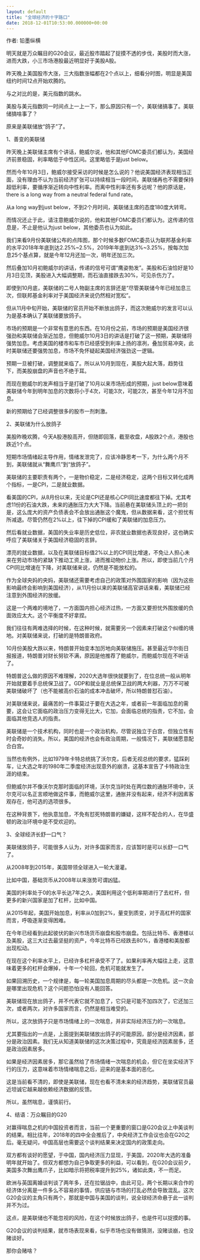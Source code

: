 ```yaml
---
layout: default
title: "全球经济的十字路口"
date: 2018-12-01T10:53:00.000000+00:00
---
```


作者: 铅墨纵横

明天就是万众瞩目的G20会议，最近股市踏起了捉摸不透的步伐，美股时而大涨，进而大跌，小三市场港股最近明显好于美股A股。

昨天晚上美国股市大涨，三大指数涨幅都在2个点以上，细看分时图，明显是美国纽约时间12点开始欢腾的。

与之对比的是，美元指数的跳水。

美股与美元指数同一时间点上一上一下，那么原因只有一个，美联储搞事了。美联储搞啥事了？

原来是美联储放“鸽子”了。

1、善变的美联储

昨天晚上美联储主席有个讲话，鲍威尔说，他和其他FOMC委员们都认为，美国经济前景稳固，利率略低于中性区间。这里略低于是just below。

然而今年10月3日，鲍威尔接受采访的时候是怎么说的？他说美国经济表现相当正面，没有理由不认为当前经济扩张可以持续相当一段时间，美联储再也不需要保持超低利率，要循序渐近转向中性利率。而离中性利率还有多远呢？他的原话是，there is a long way from a neutral federal fund rate。

从a long way到just below，不到2个月时间，美联储主席的态度180度大转弯。

而情况还止于此，请注意鲍威尔说的，他和其他FOMC委员们都认为。这传递的信息是，不止是他认为just below，其他委员也认为如此。

我们来看9月份美联储公布的点阵图，那个时候多数FOMC委员认为联邦基金利率的水平2018年年底到达2.25%~2.5%，2019年年底到达3%~3.25%，按每次加息25个基点算，就是今年12月还加一次，明年还加三次。

然后叠加10月初鲍威尔的讲话，传递的信号可谓“鹰姿勃发”。美股和石油恰好是10月3日见顶，美股进入大幅调整期，而石油直接跌去30%，可见杀伤力了。

即使到10月底，美联储的二号人物副主席的言辞还是“尽管美联储今年已经加息三次，但联邦基金利率对于美国经济来说仍然相对宽松”。

但从11月中旬开始，美联储的官员开始不断放出鸽子，而这次鲍威尔的发言可以认为是基本确认了美联储要放鸽子。

市场的预期是一个非常有意思的东西。在10月份之前，市场的预期是美国经济很强劲和美联储会渐近加息，但鲍威尔10月3日的讲话是打破了这一预期，美联储将强势加息。考虑美国的楼市和车市已经感受到利率上扬的凛冽，叠加贸易冲突，此时美联储还要强势加息，市场不免怀疑起美国经济强劲这一逻辑。

预期一旦被打破，调整就来临了。所以从10月到现在，美股大起大落，趋势往下，而美股崩盘的声音也不绝于耳。

而现在鲍威尔的发声相当于是打破了10月以来市场形成的预期，just below意味着美联储今年到明年加息的次数将小于4次，可能3次，可能2次，甚至今年12月不加息。

新的预期给了已经调整很多的股市一剂刺激。

2、美联储为什么放鸽子

美股昨晚欢腾，今天A股港股高开，但随即回落，截至收盘，A股跌2个点，港股也跌近1个点。

短期市场情绪起主导作用，情绪发泄完了，应该冷静思考一下，为什么两个月不到，美联储就从“舞鹰爪”到“放鸽子”。

美联储的主要职责有两个，一是物价稳定，二是经济稳定，这两个目标又转化成两个指标，一是CPI，二是就业数据。

看美国的CPI，从8月份以来，无论是CPI还是核心CPI同比速度都往下掉。尤其考虑11份的石油大跌，未来的通胀压力大大下降。当前悬在美联储头顶上的一把剑是，这么庞大的资产负债表会不会放出通胀这个魔鬼，但从数据来看，这个担忧有所减退。尽管仍然在2%以上，往下掉的CPI缓和了美联储的加息压力。

然后看就业数据，美国的失业率是历史低位，非农就业数据也表现良好，这也确实呼应了美联储关于美国经济稳固的言辞。

漂亮的就业数据，以及在美联储目标值2%以上的CPI同比增速，不免让人担心未来在劳动市场的紧缺下推动工资上涨，进而推动物价上涨。所以，即使当前几个月CPI同比增速在下降，对美联储来说，仍然是不能放松的。

作为全球央妈的央妈，美联储还需要考虑自己的政策对外围国家的影响（因为这些影响最终会影响到美国经济），从11月份以来的美联储高官讲话来看，美联储已经注意到外围经济的放缓。

这是一个两难的境地了，一方面国内担心经济过热，一方面又要担忧外围放缓的负面效应太大。这个平衡度不好拿捏。

我们往往有两难选择的时候，在这种时候，就需要另一个因素来打破这个纠缠的境地。对美联储来说，打破的是特朗普政府。

10月份美股大跌以来，特朗普开始变本加厉地向美联储施压。甚至最近华尔街日报报道，特朗普对财长努钦不满，原因是他推荐了鲍威尔，而鲍威尔现在不听话了。

特朗普这么做的原因不难理解，2020大选年很快就要到了，在位总统一般从明年开始就要着手总统保卫战了。GDP和就业是总统保卫战的两大利器，万万不可被美联储破坏了（也不能被高价石油的成本冲击破坏，所以特朗普怼石油）。

对美联储来说，最痛苦的一件事莫过于要在大选之年，或者前一年面临加息的需要，这会让它面临的政治压力变得无比大，它加，会面临总统的指责，它不加，会面临其他竞选人的指责。

美联储是一个技术机构，同时也是一个政治机构，尽管说独立于白宫，但独立性有时会奇妙的消失。所以，美国的经济也会有政治周期，一般情况下，美联储愿意配合白宫。

当然也有例外，比如1979年卡特总统挑了沃尔克，后者无视总统的要求，猛踩刹车，让大选之年的1980年二季度经济出现意外的崩溃，这基本宣告了卡特政治生涯的结束。

但鲍威尔并不像沃尔克那时面临的环境，沃尔克当时处在两位数的通胀环境中，沃尔克可以名正言顺地做这件事，而鲍威尔这里，通胀并没有起来，经济不利因素客观存在，他可选的选项很多。

在这种背景下，他执意加息，不免有怼死特朗普的嫌疑，这样不配合的人，在华盛顿的政治环境中是不受欢迎的。

3、全球经济长舒一口气？

美联储放鸽子，可能很多人认为，对许多国家而言，应该暂时是可以长舒一口气了。

从2008年到2015年，美国带领全球进入一轮大漫灌。

比如中国，基础货币从2008年以来涨势可谓凶猛。

美国的利率处于0的水平长达7年之久，美国利用这个低利率期进行了去杠杆，但更多的新兴国家是加了杠杆，比如中国。

从2015年起，美国开始加息，利率从0加到2%，量变到质变，对于高杠杆的国家而言，呼吸逐渐变得困难。

在今年已经看到此起彼伏的新兴市场货币崩盘和股市崩盘。包括比特币、香港楼以及美股，这三大过去最坚挺的资产，今年比特币已经跌去80%，香港楼和美股都出现松动。

在现在这个利率水平上，已经许多杠杆承受不了了。如果利率再大幅往上走，这意味着更多的杠杆会爆掉，十年一个轮回，危机可能就发生了。

如果回溯历史，一个规律是，每一轮美国加息周期的尽头都是一次危机。这一次会是哪里出现危机？这个问题恐怕没有人能回答。

美联储现在放出鸽子，并不代表它就不加息了，它只是可能不加四次了，它还加三次，或者两次，对许多国家而言，仍然是相当难受的。

所以，这次放鸽子只是市场情绪上的一次喘息，并非实际经济压力的一次喘息。

尤其要指出的一点是，上面提到美联储放出鸽子的可能原因，部分是经济因素，部分是政治因素。我们无从知道美联储的这次决策过程中，究竟是经济因素居多，还是政治因素居多。

如果是经济因素居多，那它虽然给了市场情绪一次喘息的机会，但它在坐实经济下行的压力，这意味着市场情绪喘息之后，迎来的是基本面的恶化。

这是当前看不清的，即使是美联储，现在也看不清未来的经济趋势，美联储官员最近坦诚它越来越依赖经济数据的反馈。

所以，虽然喘息，谨慎前行。

4、结语：万众瞩目的G20

对赢得喘息之机的中国投资者而言，当前一个更重要的窗口是G20会议上中美谈判的结果。相比往年，2018年的四中全会推后了，中央经济工作会议也会在G20之后。毫无疑问，中国高层也需要这个谈判结果来决定国内的政策走向。

双方都有谈好的愿望，于中国，国内经济压力显现，于美国，2020年大选的准备明年就开始了。但双方都想为自己争取更多的利益，可以看到，在G20会议前夕，美国多次舞出鹰爪子，比如暗示将把税率提升到25%，诸如此类，不一而足。

欧洲与英国离婚谈判谈了两年多，还在拉锯战中，由此可见，两个长期以来合作的经济体分离是一件多么不容易的事情，供应链与市场的打乱必然会导致混乱。这次G20会议的主角只有两个，那就是中国与美国的谈判，说全球经济命悬于此一谈判并不为过。

这点，是美联储也不能忽视的风险，在这个时候放出鸽子，也是件可以捉摸的事。

G20会议的谈判结果，就市场表现来看，似乎市场也没有做猜测，没赌谈崩，也没赌谈好。

那你会赌啥？

